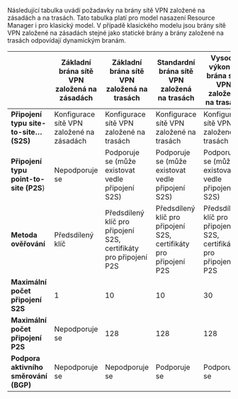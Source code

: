Následující tabulka uvádí požadavky na brány sítě VPN založené na zásadách a na trasách. Tato tabulka platí pro model nasazení Resource Manager i pro klasický model. V případě klasického modelu jsou brány sítě VPN založené na zásadách stejné jako statické brány a brány založené na trasách odpovídají dynamickým branám.

|  | **Základní brána sítě VPN založená na zásadách** | **Základní brána sítě VPN založená na trasách** | **Standardní brána sítě VPN založená na trasách** | **Vysoce výkonná brána sítě VPN založená na trasách** |
| --- | --- | --- | --- | --- |
| **Připojení typu site-to-site… (S2S)** |Konfigurace sítě VPN založené na zásadách |Konfigurace sítě VPN založené na trasách |Konfigurace sítě VPN založené na trasách |Konfigurace sítě VPN založené na trasách |
| **Připojení typu point-to-site (P2S**) |Nepodporuje se |Podporuje se (může existovat vedle připojení S2S) |Podporuje se (může existovat vedle připojení S2S) |Podporuje se (může existovat vedle připojení S2S) |
| **Metoda ověřování** |Předsdílený klíč |Předsdílený klíč pro připojení S2S, certifikáty pro připojení P2S |Předsdílený klíč pro připojení S2S, certifikáty pro připojení P2S |Předsdílený klíč pro připojení S2S, certifikáty pro připojení P2S |
| **Maximální počet připojení S2S** |1 |10 |10 |30 |
| **Maximální počet připojení P2S** |Nepodporuje se |128 |128 |128 |
| **Podpora aktivního směrování (BGP)** |Nepodporuje se |Nepodporuje se |Podporuje se |Podporuje se |

<!--HONumber=Aug16_HO4-->


